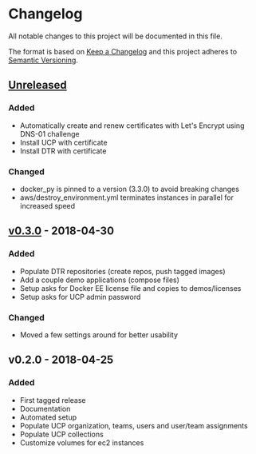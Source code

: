 # Changelog
All notable changes to this project will be documented in this file.

The format is based on [Keep a Changelog](https://keepachangelog.com/en/1.0.0/)
and this project adheres to [Semantic Versioning](https://semver.org/spec/v2.0.0.html).

## [Unreleased]
### Added
- Automatically create and renew certificates with Let's Encrypt using DNS-01 challenge
- Install UCP with certificate
- Install DTR with certificate

### Changed
- docker_py is pinned to a version (3.3.0) to avoid breaking changes
- aws/destroy_environment.yml terminates instances in parallel for increased speed

## [v0.3.0] - 2018-04-30
### Added
- Populate DTR repositories (create repos, push tagged images)
- Add a couple demo applications (compose files)
- Setup asks for Docker EE license file and copies to demos/licenses
- Setup asks for UCP admin password

### Changed
- Moved a few settings around for better usability

## v0.2.0 - 2018-04-25
### Added
- First tagged release
- Documentation
- Automated setup
- Populate UCP organization, teams, users and user/team assignments
- Populate UCP collections
- Customize volumes for ec2 instances

[Unreleased]: https://github.com/gitamiller/demo-kit/compare/master...devel
[v0.3.0]: https://github.com/gitamiller/demo-kit/compare/v0.2.0...v0.3.0
